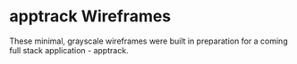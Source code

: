 # apptrack Wireframes
These minimal, grayscale wireframes were built in preparation for a coming full stack application - apptrack.